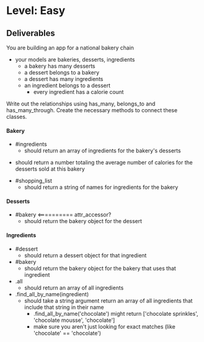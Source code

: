 # Level: Easy

## Deliverables

You are building an app for a national bakery chain

- your models are bakeries, desserts, ingredients
  - a bakery has many desserts
  - a dessert belongs to a bakery
  - a dessert has many ingredients
  - an ingredient belongs to a dessert
    - every ingredient has a calorie count

Write out the relationships using has_many, belongs_to and has_many_through.
Create the necessary methods to connect these classes.

#### Bakery

- #ingredients  
  - should return an array of ingredients for the bakery's desserts
<!-- - #desserts
  - should return an array of desserts the bakery makes
- #average_calories -->
  - should return a number totaling the average number of calories for the desserts sold at this bakery
<!-- - .all
  - should return an array of all bakeries -->
- #shopping_list
  - should return a string of names for ingredients for the bakery

#### Desserts

<!-- - #ingredients
  - should return an array of ingredients for the dessert -->
- #bakery  <==========  attr_accessor?
  - should return the bakery object for the dessert
<!-- - #calories  
  - should return a number totaling all the calories for all the ingredients included in that dessert
- .all -->
  <!-- - should return an array of all desserts -->

#### Ingredients

- #dessert
  - should return a dessert object for that ingredient
- #bakery
  - should return the bakery object for the bakery that uses that ingredient
- .all
  - should return an array of all ingredients
- .find_all_by_name(ingredient)
  - should take a string argument return an array of all ingredients that
    include that string in their name
    - .find_all_by_name('chocolate') might return ['chocolate sprinkles',
      'chocolate mousse', 'chocolate']
    - make sure you aren't just looking for exact matches (like 'chocolate' ==
      'chocolate')
